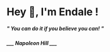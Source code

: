 <h1 title="head"> Hey 👋, I'm Endale !</h1>

**<h5><i>" You can do it if you believe you can! "</i></h5>**

*<b>___ Napoleon Hill ___</b>*
